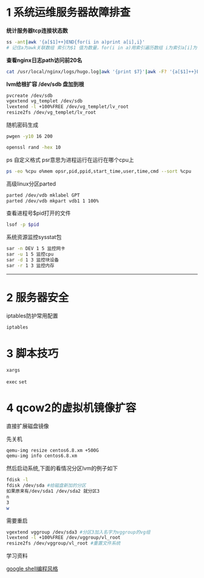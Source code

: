 

# 1 系统运维服务器故障排查

__统计服务器tcp连接状态数__


```bash
ss -ant|awk '{a[$1]++}END{for(i in a)print a[i],i}'
# 记住a为awk关联数组 索引为$1 值为数量，for(i in a)用索引遍历数组 i为索引a[i]为 i出现的次数
```
<!--more-->

__查看nginx日志path访问前20名__
```bash
cat /usr/local/nginx/logs/hugo.log|awk '{print $7}'|awk -F? '{a[$1]++}END{for(i in a)print i,a[i]}'|sort -k 2 -nr|head -n 20
```


__lvm给根扩容 /dev/sdb 盘加到根__

```bash
pvcreate /dev/sdb
vgextend vg_templet /dev/sdb
lvextend -l +100%FREE /dev/vg_templet/lv_root
resize2fs /dev/vg_templet/lv_root
```

随机密码生成
```bash
pwgen -y10 16 200

openssl rand -hex 10
```
ps 自定义格式 psr意思为进程运行在运行在哪个cpu上
```bash
ps -eo %cpu o%mem opsr,pid,ppid,start_time,user,time,cmd --sort %cpu
```

高级linux分区parted
```bash
parted /dev/vdb mklabel GPT
parted /dev/vdb mkpart vdb1 1 100%

```
查看进程号$pid打开的文件
```bash
lsof -p $pid
```

系统资源监控sysstat包
```bash
sar -n DEV 1 5 监控网卡
sar -u 1 5 监控cpu
sar -d 1 3 监控块设备
sar -r 1 3 监控内存
```

---

# 2 服务器安全
iptables防护常用配置

```bash
iptables
```

# 3 脚本技巧

`xargs`

`exec`
`set`

# 4 qcow2的虚拟机镜像扩容
直接扩展磁盘镜像

先关机
```bash
qemu-img resize centos6.8.xm +500G
qemu-img info centos6.8.xm
```
然后启动系统,下面的看情况分区lvm的例子如下
```bash
fdisk -l
fdisk /dev/sda #给磁盘新加的分区
如果原来有/dev/sda1 /dev/sda2 就分区3
n
3
w
```
需要重启
```bash
vgextend vggroup /dev/sda3 #分区3加入名字为vggroup的vg组
lvextend -l +100%FREE /dev/vggroup/vl_root
resize2fs /dev/vggroup/vl_root #重置文件系统

```



学习资料

[google shell编程风格](http://zh-google-styleguide.readthedocs.io/en/latest/google-shell-styleguide/contents/)












